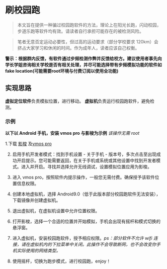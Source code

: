 # 刷校园跑

> 本文旨在提供一种骗过校园跑软件的方法，理论上在阳光长跑，闪动校园，步道乐跑等软件均有效。请读者自行承担可能存在的被检测风险。

> 笔者无意否定运动必要性，但过高的运动要求（部分学校要求 120km）会挤占大家学习和休闲的时间。作为成年人，读者应该自己权衡。

**警示：根据群内反馈，有软件通过步频检测作弊并反馈给校方。建议使用者事先向学长学姐咨询相关学校是否有相关处理，并尽可能选择带有步频模拟功能的软件如 fake location(可能需要root环境与付费订阅以使用全功能)**

## 实现思路

**虚拟定位软件**负责模拟位置，进行移动。
**虚拟机**负责运行校园跑软件，避免检测。

### 示例

**以下以 Android 手机，安装 vmos pro 与影梭为示例**
_该操作无需 root_

1.下载 [影梭](https://github.com/ZCShou/GoGoGo) 及[vmos pro](https://www.vmos.cn/product_center_vmospro.htm) 

2. 启用手机开发者模式：找到手机设置 - 关于手机 - 版本号，多次点击至出现成功开启提示。您可能需要返回，在关于手机或系统或其他设置中找到开发者模式。进入并开启。寻找并选择允许无线调试，设置模拟位置应用为影梭。
   
3. 进入 vmos pro，按照软件内提示操作，一般您无需付费。确保授予该软件位置信息权限。
 
4. 创建本地虚拟机，选择 Android9.0（低于此版本部分校园跑软件无法安装），下载镜像并创建虚拟机。
   
5. 退出虚拟机，在虚拟机设置中允许位置权限。
   
6. 打开影梭，选择一个合适的位置并开始模拟，手机会出现有摇杆和模式切换的悬浮窗。
   
7. 进入虚拟机，安装校园跑软件，授予相应权限。_ps：部分软件不允许 wifi 连接，请在虚拟机内的下拉菜单中关闭。此操作不会导致断网，也不会改变你手机实际使用的网络类型。_ 
   
8.  使用摇杆，切换为跑步模式，进行校园跑，enjoy！
